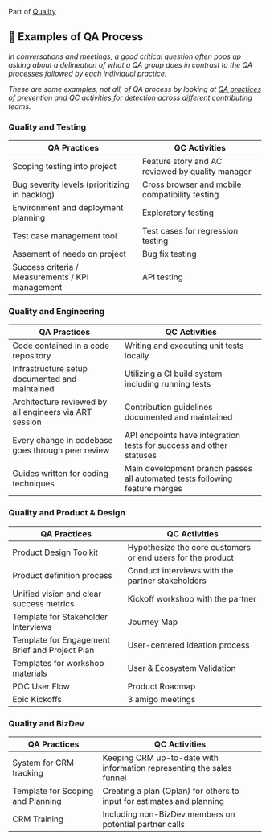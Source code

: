 Part of [Quality](/README.md)

## :notebook: Examples of QA Process

_In conversations and meetings, a good critical question often pops up asking about a delineation of what a 
QA group does in contrast to the QA processes followed by each individual practice._

_These are some examples, not all, of QA process by looking at 
[QA practices of prevention and QC activities for detection](/practices/quality/qm_qa_qc.md) across different contributing teams._

### Quality and Testing

| QA Practices                                     | QC Activities                                    |
| ------------------------------------------------ | ------------------------------------------------ |
| Scoping testing into project                     | Feature story and AC reviewed by quality manager |
| Bug severity levels (prioritizing in backlog)    | Cross browser and mobile compatibility testing   |
| Environment and deployment planning              | Exploratory testing                              |
| Test case management tool                        | Test cases for regression testing                |
| Assement of needs on project                     | Bug fix testing                                  |
| Success criteria / Measurements / KPI management | API testing                                      |

### Quality and Engineering

| QA Practices                                           | QC Activities                                                               |
| ------------------------------------------------------ | --------------------------------------------------------------------------- |
| Code contained in a code repository                    | Writing and executing unit tests locally                                    |
| Infrastructure setup documented and maintained         | Utilizing a CI build system including running tests                         |
| Architecture reviewed by all engineers via ART session | Contribution guidelines documented and maintained                           |
| Every change in codebase goes through peer review      | API endpoints have integration tests for success and other statuses         |
| Guides written for coding techniques                   | Main development branch passes all automated tests following feature merges |

### Quality and Product & Design

| QA Practices                                   | QC Activities                                               |
| ---------------------------------------------- | ----------------------------------------------------------- |
| Product Design Toolkit                         | Hypothesize the core customers or end users for the product |
| Product definition process                     | Conduct interviews with the partner stakeholders            |
| Unified vision and clear success metrics       | Kickoff workshop with the partner                           |
| Template for Stakeholder Interviews            | Journey Map                                                 |
| Template for Engagement Brief and Project Plan | User-centered ideation process                              |
| Templates for workshop materials               | User & Ecosystem Validation                                 |
| POC User Flow                                  | Product Roadmap                                             |
| Epic Kickoffs                                  | 3 amigo meetings                                            |

### Quality and BizDev

| QA Practices                      | QC Activities                                                          |
| --------------------------------- | ---------------------------------------------------------------------- |
| System for CRM tracking           | Keeping CRM up-to-date with information representing the sales funnel  |
| Template for Scoping and Planning | Creating a plan (Oplan) for others to input for estimates and planning |
| CRM Training                      | Including non-BizDev members on potential partner calls                |
